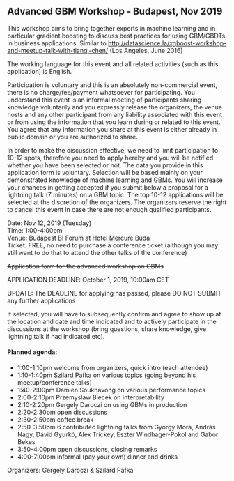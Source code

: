 ## Advanced GBM Workshop - Budapest, Nov 2019

This workshop aims to bring together experts in machine learning and in particular gradient boosting to discuss best practices for using GBM/GBDTs in business applications. Similar to http://datascience.la/xgboost-workshop-and-meetup-talk-with-tianqi-chen/ (Los Angeles, June 2016)

The working language for this event and all related activities (such as this application) is English. 

Participation is voluntary and this is an absolutely non-commercial event, there is no charge/fee/payment whatsoever for participating. You understand this event is an informal meeting of participants sharing knowledge voluntarily and you expressly release the organizers, the venue hosts and any other participant from any liability associated with this event or from using the information that you learn during or related to this event. You agree that any information you share at this event is either already in public domain or you are authorized to share. 

In order to make the discussion effective, we need to limit participation to 10-12 spots, therefore you need to apply hereby and you will be notified whether you have been selected or not. The data you provide in this application form is voluntary. Selection will be based mainly on your demonstrated knowledge of machine learning and GBMs. You will increase your chances in getting accepted if you submit below a proposal for a lightning talk (7 minutes) on a GBM topic. The top 10-12 applications will be selected at the discretion of the organizers. The organizers reserve the right to cancel this event in case there are not enough qualified participants.

Date: Nov 12, 2019 (Tuesday) <br>
Time: 1:00-4:00pm <br>
Venue: Budapest BI Forum at Hotel Mercure Buda <br>
Ticket: FREE, no need to purchase a conference ticket (although you may still want to do that to attend the other talks of the conference)

~~Application form for the advanced workshop on GBMs~~

APPLICATION DEADLINE: October 1, 2019, 10:00am CET

UPDATE: The DEADLINE for applying has passed, please DO NOT SUBMIT any further applications

If selected, you will have to subsequently confirm and agree to show up at the location and date and time indicated and to actively participate in the discussions at the workshop (bring questions, share knowledge, give lightning talk if had indicated etc).

#### Planned agenda: 
* 1:00-1:10pm welcome from organizers, quick intro (each attendee) 
* 1:10-1:40pm Szilard Pafka on various topics (going beyond his meetup/conference talks)
* 1:40-2:00pm Damien Soukhavong on various performance topics
* 2:00-2:10pm Przemyslaw Biecek on interpretability
* 2:10-2:20pm Gergely Daroczi on using GBMs in production
* 2:20-2:30pm open discussions
* 2:30-2:50pm coffee break 
* 2:50-3:50pm 6 contributed lightning talks from Gyorgy Mora, András Nagy, Dávid Gyurkó, Alex Trickey, Eszter Windhager-Pokol and Gabor Bekes 
* 3:50-4:00pm open discussions, closing remarks 
* 4:00-7:00pm informal (pay your own) dinner and drinks

Organizers: Gergely Daroczi & Szilard Pafka
